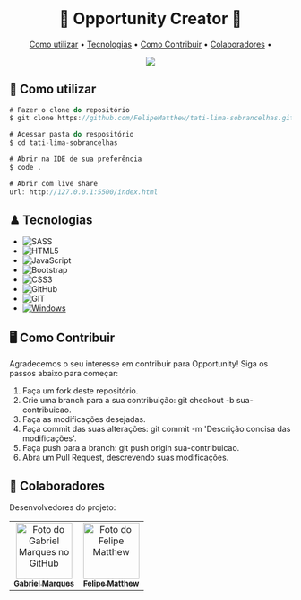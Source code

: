 <h1 align="center">
  <br>
  <br>
 👑 Opportunity Creator 👑
  <br>
</h1>

<h4 align="center"></h4>

<p align="center">
  <a href="#Como utilizar">Como utilizar</a> •
  <a href="#Tecnologias">Tecnologias</a> •
  <a href="#Como Contribuir">Como Contribuir</a> •
  <a href="#Colaboradores">Colaboradores</a> •
</p>

<div style="display: flex; justify-content: center; align-items: center;">

<img src="https://media.discordapp.net/attachments/991496734125604915/1197684985159757864/Screenshot_2024-01-18_203159.png?ex=65bc2a10&is=65a9b510&hm=1a80150ecf30aee4ebe0f75a424173d4b22cd82e4dad6818accb5168a48ed036&=&format=webp&quality=lossless&width=1100&height=668">
</div>

## **🦄** Como utilizar

```js
# Fazer o clone do repositório
$ git clone https://github.com/FelipeMatthew/tati-lima-sobrancelhas.git

# Acessar pasta do respositório
$ cd tati-lima-sobrancelhas

# Abrir na IDE de sua preferência
$ code .

# Abrir com live share
url: http://127.0.0.1:5500/index.html
```


## ♟ Tecnologias

* ![SASS](https://img.shields.io/badge/SASS-hotpink.svg?style=for-the-badge&logo=SASS&logoColor=white)
* ![HTML5](https://img.shields.io/badge/html5-%23E34F26.svg?style=for-the-badge&logo=html5&logoColor=white)
* ![JavaScript](https://img.shields.io/badge/javascript-%23323330.svg?style=for-the-badge&logo=javascript&logoColor=%23F7DF1E)
* ![Bootstrap](https://img.shields.io/badge/bootstrap-%238511FA.svg?style=for-the-badge&logo=bootstrap&logoColor=white)
* ![CSS3](https://img.shields.io/badge/CSS3-1572B6?style=for-the-badge&logo=css3&logoColor=white)
* ![GitHub](https://img.shields.io/badge/github-%23121011.svg?style=for-the-badge&logo=github&logoColor=white)
* ![GIT](https://img.shields.io/badge/Git-E34F26?style=for-the-badge&logo=git&logoColor=white)
* [![Windows](https://img.shields.io/badge/Windows-0078D6?style=for-the-badge&logo=windows&logoColor=white)](https://www.microsoft.com/pt-br/windows/get-windows-10)

## 🖥 Como Contribuir
Agradecemos o seu interesse em contribuir para Opportunity! Siga os passos abaixo para começar:

1. Faça um fork deste repositório.
2. Crie uma branch para a sua contribuição: git checkout -b sua-contribuicao.
3. Faça as modificações desejadas.
4. Faça commit das suas alterações: git commit -m 'Descrição concisa das modificações'.
5. Faça push para a branch: git push origin sua-contribuicao.
6. Abra um Pull Request, descrevendo suas modificações.

## 🤝 Colaboradores

Desenvolvedores do projeto:

<table>
  <tr>
    <td align="center">
      <a href="https://github.com/MarkesZks">
        <img src="https://avatars.githubusercontent.com/u/90846108?v=4" width="100px;" alt="Foto do Gabriel Marques no GitHub"/><br>
        <sub>
          <b>Gabriel Marques</b>
        </sub>
      </a>
    </td>
    <td align="center">
      <a href="https://github.com/FelipeMatthew">
        <img src="https://avatars.githubusercontent.com/u/102431464?v=4" width="100px;" alt="Foto do Felipe Matthew "/><br>
        <sub>
          <b>Felipe Matthew</b>
        </sub>
      </a>
    </td>
  </tr>
</table>
